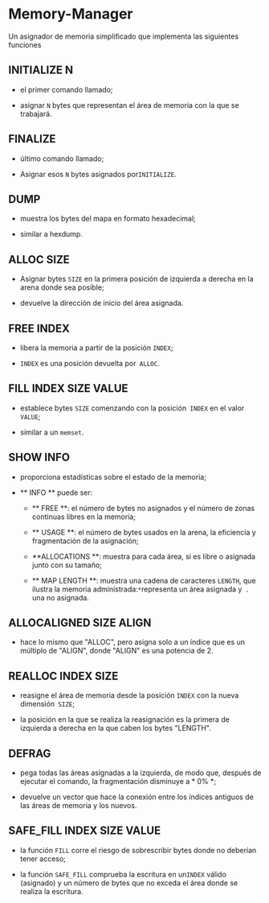 # Memory-Manager 

Un asignador de memoria simplificado que implementa las siguientes funciones

## INITIALIZE N

- el primer comando llamado;

- asignar `N` bytes que representan el área de memoria con la que se trabajará.

## FINALIZE
- último comando llamado;

- Asignar esos `N` bytes asignados por`INITIALIZE`.

## DUMP
- muestra los bytes del mapa en formato hexadecimal;

- similar a hexdump.


## ALLOC SIZE
- Asignar bytes `SIZE` en la primera posición de izquierda a derecha en la arena donde sea posible;

- devuelve la dirección de inicio del área asignada.

## FREE INDEX

- libera la memoria a partir de la posición `INDEX`;

- `INDEX` es una posición devuelta por` ALLOC`.

## FILL INDEX SIZE VALUE
- establece bytes `SIZE` comenzando con la posición` INDEX` en el valor` VALUE`;

- similar a un `memset`.

## SHOW INFO

- proporciona estadísticas sobre el estado de la memoria;

- ** INFO ** puede ser:

    - ** FREE **: el número de bytes no asignados y el número de zonas continuas libres en la memoria;

    - ** USAGE **: el número de bytes usados ​​en la arena, la eficiencia y fragmentación de la asignación;

    - **ALLOCATIONS **: muestra para cada área, si es libre o asignada junto con su tamaño;

    - ** MAP LENGTH **: muestra una cadena de caracteres `LENGTH`, que ilustra la memoria administrada:` * `representa un área asignada y` .` una no asignada.
	
## ALLOCALIGNED SIZE ALIGN
- hace lo mismo que "ALLOC", pero asigna solo a un índice que es un múltiplo de "ALIGN", donde "ALIGN" es una potencia de 2.

## REALLOC INDEX SIZE

- reasigne el área de memoria desde la posición `INDEX` con la nueva dimensión` SIZE`;

- la posición en la que se realiza la reasignación es la primera de izquierda a derecha en la que caben los bytes "LENGTH".
## DEFRAG

- pega todas las áreas asignadas a la izquierda, de modo que, después de ejecutar el comando, la fragmentación disminuye a * 0% *;

- devuelve un vector que hace la conexión entre los índices antiguos de las áreas de memoria y los nuevos.

## SAFE_FILL INDEX SIZE VALUE

- la función `FILL` corre el riesgo de sobrescribir bytes donde no deberían tener acceso;

- la función `SAFE_FILL` comprueba la escritura en un`INDEX` válido (asignado) y un número de bytes que no exceda el área donde se realiza la escritura.

